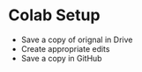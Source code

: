 # Colab Setup

- Save a copy of orignal in Drive
- Create appropriate edits
- Save a copy in GitHub
